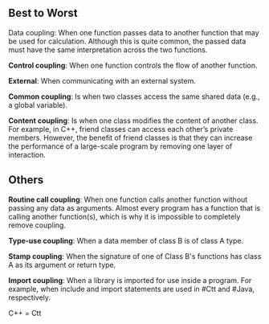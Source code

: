 ## Best to Worst 

Data coupling: When one function passes data to another function that may be used for calculation. Although this is quite common, the passed data must have the same interpretation across the two functions. 

**Control coupling**: When one function controls the flow of another function. 

**External**: When communicating with an external system. 

**Common coupling**: Is when two classes access the same shared data (e.g., a global variable). 

**Content coupling**: Is when one class modifies the content of another class. For example, in C++, friend classes can access each other’s private members. However, the benefit of friend classes is that they can increase the performance of a large-scale program by removing one layer of interaction. 

## Others 

**Routine call coupling**: When one function calls another function without passing any data as arguments. Almost every program has a function that is calling another function(s), which is why it is impossible to completely remove coupling. 

**Type-use coupling**: When a data member of class B is of class A type. 

**Stamp coupling**: When the signature of one of Class B's functions has class A as its argument or return type. 

**Import coupling**: When a library is imported for use inside a program. For example, when include and import statements are used in #Ctt and #Java, respectively.

C++ = Ctt
